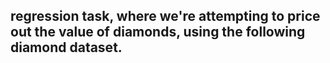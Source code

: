 ## regression task, where we're attempting to price out the value of diamonds, using the following diamond dataset.